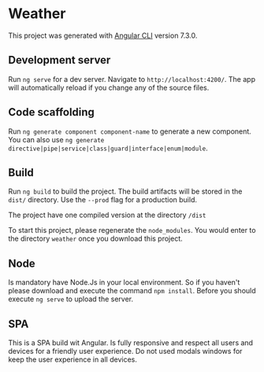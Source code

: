 # Weather

This project was generated with [Angular CLI](https://github.com/angular/angular-cli) version 7.3.0.

## Development server

Run `ng serve` for a dev server. Navigate to `http://localhost:4200/`. The app will automatically reload if you change any of the source files.

## Code scaffolding

Run `ng generate component component-name` to generate a new component. You can also use `ng generate directive|pipe|service|class|guard|interface|enum|module`.

## Build

Run `ng build` to build the project. The build artifacts will be stored in the `dist/` directory. Use the `--prod` flag for a production build.

The project have one compiled version at the directory `/dist`

To start this project, please regenerate the `node_modules`. You would enter to the directory `weather` once you download this project.

## Node
Is mandatory have Node.Js in your local environment. So if you haven't please download and execute the command `npm install`. Before you should execute `ng serve` to upload the server.

## SPA
This is a SPA build wit Angular. Is fully responsive and respect all users and devices for a friendly user experience. Do not used modals windows for keep the user experience in all devices.
